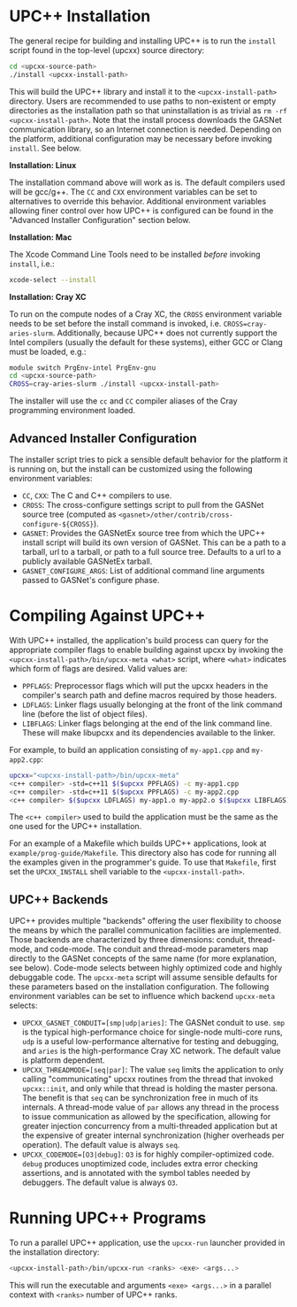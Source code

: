 # UPC\+\+ Installation #

The general recipe for building and installing UPC\+\+ is to run the `install`
script found in the top-level (upcxx) source directory:

```bash
cd <upcxx-source-path>
./install <upcxx-install-path>
```

This will build the UPC\+\+ library and install it to the `<upcxx-install-path>`
directory. Users are recommended to use paths to non-existent or empty
directories as the installation path so that uninstallation is as trivial as `rm
-rf <upcxx-install-path>`.  Note that the install process downloads the GASNet
communication library, so an Internet connection is needed. Depending on the
platform, additional configuration may be necessary before invoking `install`.
See below.

**Installation: Linux**

The installation command above will work as is. The default compilers used will
be gcc/g++. The `CC` and `CXX` environment variables can be set to alternatives
to override this behavior. Additional environment variables allowing finer
control over how UPC\+\+ is configured can be found in the
"Advanced Installer Configuration" section below.

**Installation: Mac**

The Xcode Command Line Tools need to be installed *before* invoking `install`,
i.e.:

```bash
xcode-select --install
```

**Installation: Cray XC**

To run on the compute nodes of a Cray XC, the `CROSS` environment variable needs
to be set before the install command is invoked,
i.e. `CROSS=cray-aries-slurm`. Additionally, because UPC\+\+ does not currently
support the Intel compilers (usually the default for these systems), either GCC
or Clang must be loaded, e.g.:

```bash
module switch PrgEnv-intel PrgEnv-gnu
cd <upcxx-source-path>
CROSS=cray-aries-slurm ./install <upcxx-install-path>
```

The installer will use the `cc` and `CC` compiler aliases of the Cray
programming environment loaded.

## Advanced Installer Configuration ##

The installer script tries to pick a sensible default behavior for the platform
it is running on, but the install can be customized using the following
environment variables:

* `CC`, `CXX`: The C and C\+\+ compilers to use.
* `CROSS`: The cross-configure settings script to pull from the GASNet source
  tree (computed as `<gasnet>/other/contrib/cross-configure-${CROSS}`).
* `GASNET`: Provides the GASNetEx source tree from which the UPC\+\+ install
  script will build its own version of GASNet. This can be a path to a tarball,
  url to a tarball, or path to a full source tree.  Defaults to a url to a
  publicly available GASNetEx tarball.
* `GASNET_CONFIGURE_ARGS`: List of additional command line arguments passed to
  GASNet's configure phase.

# Compiling Against UPC\+\+ #

With UPC\+\+ installed, the application's build process can query for the
appropriate compiler flags to enable building against upcxx by invoking the
`<upcxx-install-path>/bin/upcxx-meta <what>` script, where `<what>` indicates
which form of flags are desired. Valid values are:

* `PPFLAGS`: Preprocessor flags which will put the upcxx headers in the
  compiler's search path and define macros required by those headers.
* `LDFLAGS`: Linker flags usually belonging at the front of the link command
  line (before the list of object files).
* `LIBFLAGS`: Linker flags belonging at the end of the link command line. These
  will make libupcxx and its dependencies available to the linker.

For example, to build an application consisting of `my-app1.cpp` and
`my-app2.cpp`:

```bash
upcxx="<upcxx-install-path>/bin/upcxx-meta"
<c++ compiler> -std=c++11 $($upcxx PPFLAGS) -c my-app1.cpp
<c++ compiler> -std=c++11 $($upcxx PPFLAGS) -c my-app2.cpp
<c++ compiler> $($upcxx LDFLAGS) my-app1.o my-app2.o $($upcxx LIBFLAGS)
```

The `<c++ compiler>` used to build the application must be the same as the one
used for the UPC\+\+ installation.

For an example of a Makefile which builds UPC++ applications, look at
`example/prog-guide/Makefile`. This directory also has code for running all the
examples given in the programmer's guide. To use that `Makefile`, first set the
`UPCXX_INSTALL` shell variable to the `<upcxx-install-path>`.

## UPC\+\+ Backends ##

UPC\+\+ provides multiple "backends" offering the user flexibility to choose the
means by which the parallel communication facilities are implemented. Those
backends are characterized by three dimensions: conduit, thread-mode, and
code-mode. The conduit and thread-mode parameters map directly to the GASNet
concepts of the same name (for more explanation, see below). Code-mode selects
between highly optimized code and highly debuggable code. The `upcxx-meta`
script will assume sensible defaults for these parameters based on the
installation configuration. The following environment variables can be set to
influence which backend `upcxx-meta` selects:

* `UPCXX_GASNET_CONDUIT=[smp|udp|aries]`: The GASNet conduit to use.  `smp` is
  the typical high-performance choice for single-node multi-core runs, `udp` is
  a useful low-performance alternative for testing and debugging, and `aries` is
  the high-performance Cray XC network. The default value is platform dependent.
* `UPCXX_THREADMODE=[seq|par]`: The value `seq` limits the application to only
  calling "communicating" upcxx routines from the thread that invoked
  `upcxx::init`, and only while that thread is holding the master persona. The
  benefit is that `seq` can be synchronization free in much of its internals. A
  thread-mode value of `par` allows any thread in the process to issue
  communication as allowed by the specification, allowing for greater injection
  concurrency from a multi-threaded application but at the expensive of greater
  internal synchronization (higher overheads per operation).  The default value
  is always `seq`.
* `UPCXX_CODEMODE=[O3|debug]`: `O3` is for highly compiler-optimized
  code. `debug` produces unoptimized code, includes extra error checking
  assertions, and is annotated with the symbol tables needed by debuggers. The
  default value is always `O3`.

# Running UPC\+\+ Programs #

To run a parallel UPC\+\+ application, use the `upcxx-run` launcher provided in
the installation directory:

```bash
<upcxx-install-path>/bin/upcxx-run <ranks> <exe> <args...>
```

This will run the executable and arguments `<exe> <args...>` in a parallel
context with `<ranks>` number of UPC\+\+ ranks.
